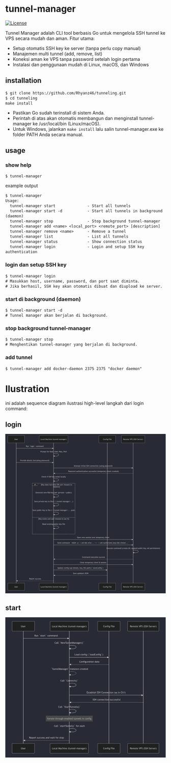 # tunnel-manager
[![License](https://img.shields.io/badge/license-MIT-blue.svg)](https://opensource.org/licenses/MIT)

Tunnel Manager adalah CLI tool berbasis Go untuk mengelola SSH tunnel ke VPS secara mudah dan aman. Fitur utama:
- Setup otomatis SSH key ke server (tanpa perlu copy manual)
- Manajemen multi tunnel (add, remove, list)
- Koneksi aman ke VPS tanpa password setelah login pertama
- Instalasi dan penggunaan mudah di Linux, macOS, dan Windows

## installation

```
$ git clone https://github.com/Rhyanz46/tunneling.git
$ cd tunneling
make install
```

- Pastikan Go sudah terinstall di sistem Anda.
- Perintah di atas akan otomatis membangun dan menginstall tunnel-manager ke /usr/local/bin (Linux/macOS).
- Untuk Windows, jalankan `make install` lalu salin tunnel-manager.exe ke folder PATH Anda secara manual.

## usage
### show help
```
$ tunnel-manager
```
example output
```
$ tunnel-manager     
Usage:
  tunnel-manager start              - Start all tunnels
  tunnel-manager start -d           - Start all tunnels in background (daemon)
  tunnel-manager stop               - Stop background tunnel-manager
  tunnel-manager add <name> <local_port> <remote_port> [description]
  tunnel-manager remove <name>      - Remove a tunnel
  tunnel-manager list               - List all tunnels
  tunnel-manager status             - Show connection status
  tunnel-manager login              - Login and setup SSH key authentication
```

### login dan setup SSH key
```
$ tunnel-manager login
# Masukkan host, username, password, dan port saat diminta.
# Jika berhasil, SSH key akan otomatis dibuat dan diupload ke server.
```

### start di background (daemon)
```
$ tunnel-manager start -d
# Tunnel manager akan berjalan di background.
```

### stop background tunnel-manager
```
$ tunnel-manager stop
# Menghentikan tunnel-manager yang berjalan di background.
```

### add tunnel
```
$ tunnel-manager add docker-daemon 2375 2375 "docker daemon"
```

# Ilustration
ini adalah sequence diagram ilustrasi high-level langkah dari login command:

## login
![alt text](image.png)

## start
![alt text](image-1.png)